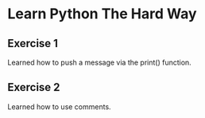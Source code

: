 # Learn Python The Hard Way

## Exercise 1
Learned how to push a message via the print() function.

## Exercise 2
Learned how to use comments.
